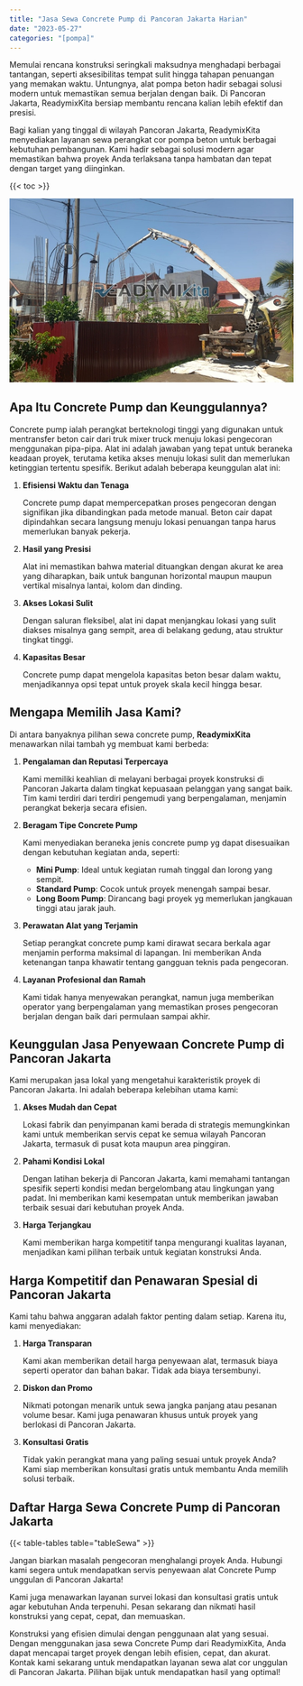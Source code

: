 ```yaml
---
title: "Jasa Sewa Concrete Pump di Pancoran Jakarta Harian"
date: "2023-05-27"
categories: "[pompa]"
---
```


Memulai rencana konstruksi seringkali maksudnya menghadapi berbagai tantangan, seperti aksesibilitas tempat sulit hingga tahapan penuangan yang memakan waktu. Untungnya, alat pompa beton hadir sebagai solusi modern untuk memastikan semua berjalan dengan baik. Di Pancoran Jakarta, ReadymixKita bersiap membantu rencana kalian lebih efektif dan presisi.

Bagi kalian yang tinggal di wilayah Pancoran Jakarta, ReadymixKita menyediakan layanan sewa perangkat cor pompa beton untuk berbagai kebutuhan pembangunan. Kami hadir sebagai solusi modern agar memastikan bahwa proyek Anda terlaksana tanpa hambatan dan tepat dengan target yang diinginkan.

{{< toc >}}

![Jasa Sewa Concrete Pump di Pancoran Jakarta Harian](/images/pompa/sewa-pompa-24.jpg)

## Apa Itu Concrete Pump dan Keunggulannya?

Concrete pump ialah perangkat berteknologi tinggi yang digunakan untuk mentransfer beton cair dari truk mixer truck menuju lokasi pengecoran menggunakan pipa-pipa. Alat ini adalah jawaban yang tepat untuk beraneka keadaan proyek, terutama ketika akses menuju lokasi sulit dan memerlukan ketinggian tertentu spesifik. Berikut adalah beberapa keunggulan alat ini:

1. **Efisiensi Waktu dan Tenaga**

   Concrete pump dapat mempercepatkan proses pengecoran dengan signifikan jika dibandingkan pada metode manual. Beton cair dapat dipindahkan secara langsung menuju lokasi penuangan tanpa harus memerlukan banyak pekerja.

2. **Hasil yang Presisi**

   Alat ini memastikan bahwa material dituangkan dengan akurat ke area yang diharapkan, baik untuk bangunan horizontal maupun maupun vertikal misalnya lantai, kolom dan dinding.

3. **Akses Lokasi Sulit**

   Dengan saluran fleksibel, alat ini dapat menjangkau lokasi yang sulit diakses misalnya gang sempit, area di belakang gedung, atau struktur tingkat tinggi.

4. **Kapasitas Besar**

   Concrete pump dapat mengelola kapasitas beton besar dalam waktu, menjadikannya opsi tepat untuk proyek skala kecil hingga besar.

## Mengapa Memilih Jasa Kami?

Di antara banyaknya pilihan sewa concrete pump, **ReadymixKita** menawarkan nilai tambah yg membuat kami berbeda:

1. **Pengalaman dan Reputasi Terpercaya**

   Kami memiliki keahlian di melayani berbagai proyek konstruksi di Pancoran Jakarta dalam tingkat kepuasaan pelanggan yang sangat baik. Tim kami terdiri dari terdiri pengemudi yang berpengalaman, menjamin perangkat bekerja secara efisien.

2. **Beragam Tipe Concrete Pump**

   Kami menyediakan beraneka jenis concrete pump yg dapat disesuaikan dengan kebutuhan kegiatan anda, seperti:
   - **Mini Pump**: Ideal untuk kegiatan rumah tinggal dan lorong yang sempit.
   - **Standard Pump**: Cocok untuk proyek menengah sampai besar.
   - **Long Boom Pump**: Dirancang bagi proyek yg memerlukan jangkauan tinggi atau jarak jauh.

3. **Perawatan Alat yang Terjamin**

   Setiap perangkat concrete pump kami dirawat secara berkala agar menjamin performa maksimal di lapangan. Ini memberikan Anda ketenangan tanpa khawatir tentang gangguan teknis pada pengecoran.

4. **Layanan Profesional dan Ramah**

   Kami tidak hanya menyewakan perangkat, namun juga memberikan operator yang berpengalaman yang memastikan proses pengecoran berjalan dengan baik dari permulaan sampai akhir.

## Keunggulan Jasa Penyewaan Concrete Pump di Pancoran Jakarta

Kami merupakan jasa lokal yang mengetahui karakteristik proyek di Pancoran Jakarta. Ini adalah beberapa kelebihan utama kami:

1. **Akses Mudah dan Cepat**

   Lokasi fabrik dan penyimpanan kami berada di strategis memungkinkan kami untuk memberikan servis cepat ke semua wilayah Pancoran Jakarta, termasuk di pusat kota maupun area pinggiran.

2. **Pahami Kondisi Lokal**

   Dengan latihan bekerja di Pancoran Jakarta, kami memahami tantangan spesifik seperti kondisi medan bergelombang atau lingkungan yang padat. Ini memberikan kami kesempatan untuk memberikan jawaban terbaik sesuai dari kebutuhan proyek Anda.

3. **Harga Terjangkau**

   Kami memberikan harga kompetitif tanpa mengurangi kualitas layanan, menjadikan kami pilihan terbaik untuk kegiatan konstruksi Anda.

## Harga Kompetitif dan Penawaran Spesial di Pancoran Jakarta

Kami tahu bahwa anggaran adalah faktor penting dalam setiap. Karena itu, kami menyediakan:

1. **Harga Transparan**

   Kami akan memberikan detail harga penyewaan alat, termasuk biaya seperti operator dan bahan bakar. Tidak ada biaya tersembunyi.

2. **Diskon dan Promo**

   Nikmati potongan menarik untuk sewa jangka panjang atau pesanan volume besar. Kami juga penawaran khusus untuk proyek yang berlokasi di Pancoran Jakarta.

3. **Konsultasi Gratis**

   Tidak yakin perangkat mana yang paling sesuai untuk proyek Anda? Kami siap memberikan konsultasi gratis untuk membantu Anda memilih solusi terbaik.

## Daftar Harga Sewa Concrete Pump di Pancoran Jakarta

{{< table-tables table="tableSewa" >}}

Jangan biarkan masalah pengecoran menghalangi proyek Anda. Hubungi kami segera untuk mendapatkan servis penyewaan alat Concrete Pump unggulan di Pancoran Jakarta!

Kami juga menawarkan layanan survei lokasi dan konsultasi gratis untuk agar kebutuhan Anda terpenuhi. Pesan sekarang dan nikmati hasil konstruksi yang cepat, cepat, dan memuaskan.

Konstruksi yang efisien dimulai dengan penggunaan alat yang sesuai. Dengan menggunakan jasa sewa Concrete Pump dari ReadymixKita, Anda dapat mencapai target proyek dengan lebih efisien, cepat, dan akurat. Kontak kami sekarang untuk mendapatkan layanan sewa alat cor unggulan di Pancoran Jakarta. Pilihan bijak untuk mendapatkan hasil yang optimal!